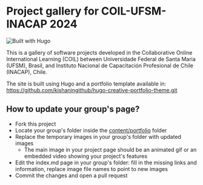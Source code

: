 # Project gallery for COIL-UFSM-INACAP 2024

![Built with Hugo](https://img.shields.io/badge/built%20with-Hugo-blueviolet)

This is a gallery of software projects developed in the Collaborative Online International Learning (COIL) between Universidade Federal de Santa Maria (UFSM), Brasil, and Instituto Nacional de Capacitación Profesional de Chile (INACAP), Chile.

The site is built using Hugo and a portfolio template available in: https://github.com/kishaningithub/hugo-creative-portfolio-theme.git

## How to update your group's page?

- Fork this project
- Locate your group's folder inside the [content/portfolio](content/portfolio/) folder
- Replace the temporary images in your group's folder with updated images
  - The main image in your project page should be an animated gif or an embedded video showing your project's features
- Edit the index.md page in your group's folder: fill in the missing links and information, replace image file names to point to new images
- Commit the changes and open a pull request

